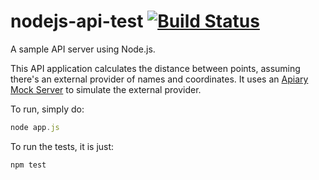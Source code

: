 nodejs-api-test [![Build Status](https://travis-ci.org/polastre/nodejs-api-test.svg?branch=master)](https://travis-ci.org/polastre/nodejs-api-test)
===============

A sample API server using Node.js.

This API application calculates the distance between points, assuming there's an external provider of names and coordinates.  It uses an [Apiary Mock Server](http://docs.nodejsapitestprovider.apiary.io/) to simulate the external provider.

To run, simply do:

```js
node app.js
```

To run the tests, it is just:

```js
npm test
```
